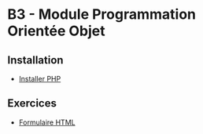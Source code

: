 # B3 - Module Programmation Orientée Objet

## Installation
- [Installer PHP](docs/INSTALL_PHP.md)

## Exercices
- [Formulaire HTML](exercises/FORMULAIRE.md)
